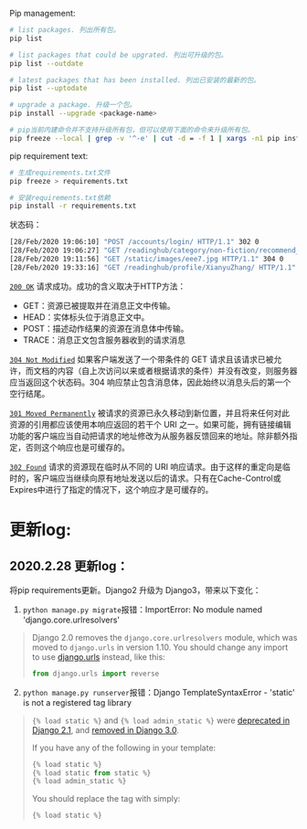 Pip management:

```bash
# list packages. 列出所有包。
pip list

# list packages that could be upgrated. 列出可升级的包。
pip list --outdate

# latest packages that has been installed. 列出已安装的最新的包。
pip list --uptodate

# upgrade a package. 升级一个包。
pip install --upgrade <package-name>

# pip当前内建命令并不支持升级所有包，但可以使用下面的命令来升级所有包。
pip freeze --local | grep -v '^-e' | cut -d = -f 1 | xargs -n1 pip install -U
```

pip requirement text:

```bash
# 生成requirements.txt文件
pip freeze > requirements.txt

# 安装requirements.txt依赖
pip install -r requirements.txt
```

状态码：

```bash
[28/Feb/2020 19:06:10] "POST /accounts/login/ HTTP/1.1" 302 0
[28/Feb/2020 19:06:27] "GET /readinghub/category/non-fiction/recommend_book/Username HTTP/1.1" 301 0
[28/Feb/2020 19:11:56] "GET /static/images/eee7.jpg HTTP/1.1" 304 0
[28/Feb/2020 19:33:16] "GET /readinghub/profile/XianyuZhang/ HTTP/1.1" 200 12101
```

[`200 OK`](https://developer.mozilla.org/zh-CN/docs/Web/HTTP/Status/200) 请求成功。成功的含义取决于HTTP方法：

- GET：资源已被提取并在消息正文中传输。
- HEAD：实体标头位于消息正文中。
- POST：描述动作结果的资源在消息体中传输。
- TRACE：消息正文包含服务器收到的请求消息

[`304 Not Modified`](https://developer.mozilla.org/zh-CN/docs/Web/HTTP/Status/304) 如果客户端发送了一个带条件的 GET 请求且该请求已被允许，而文档的内容（自上次访问以来或者根据请求的条件）并没有改变，则服务器应当返回这个状态码。304 响应禁止包含消息体，因此始终以消息头后的第一个空行结尾。

[`301 Moved Permanently`](https://developer.mozilla.org/zh-CN/docs/Web/HTTP/Status/301) 被请求的资源已永久移动到新位置，并且将来任何对此资源的引用都应该使用本响应返回的若干个 URI 之一。如果可能，拥有链接编辑功能的客户端应当自动把请求的地址修改为从服务器反馈回来的地址。除非额外指定，否则这个响应也是可缓存的。

[`302 Found`](https://developer.mozilla.org/zh-CN/docs/Web/HTTP/Status/302) 请求的资源现在临时从不同的 URI 响应请求。由于这样的重定向是临时的，客户端应当继续向原有地址发送以后的请求。只有在Cache-Control或Expires中进行了指定的情况下，这个响应才是可缓存的。

# 更新log:

## 2020.2.28 更新log：

将pip requirements更新。Django2 升级为 Django3，带来以下变化：

1. `python manage.py migrate`报错：ImportError: No module named 'django.core.urlresolvers'

> Django 2.0 removes the `django.core.urlresolvers` module, which was moved to `django.urls` in version 1.10. You should change any import to use [django.urls](https://docs.djangoproject.com/en/2.0/ref/urlresolvers/#django.urls.reverse) instead, like this:
>
> ```python
> from django.urls import reverse
> ```

2. `python manage.py runserver`报错：Django TemplateSyntaxError - 'static' is not a registered tag library

> `{% load static %}` and `{% load admin_static %}` were [deprecated in Django 2.1](https://docs.djangoproject.com/en/2.2/releases/2.1/#features-deprecated-in-2-1), and [removed in Django 3.0](https://docs.djangoproject.com/en/dev/releases/3.0/#features-removed-in-3-0).
>
> If you have any of the following in your template:
>
> ```py
> {% load static %}
> {% load static from static %}
> {% load admin_static %}
> ```
>
> You should replace the tag with simply:
>
> ```py
> {% load static %}
> ```

